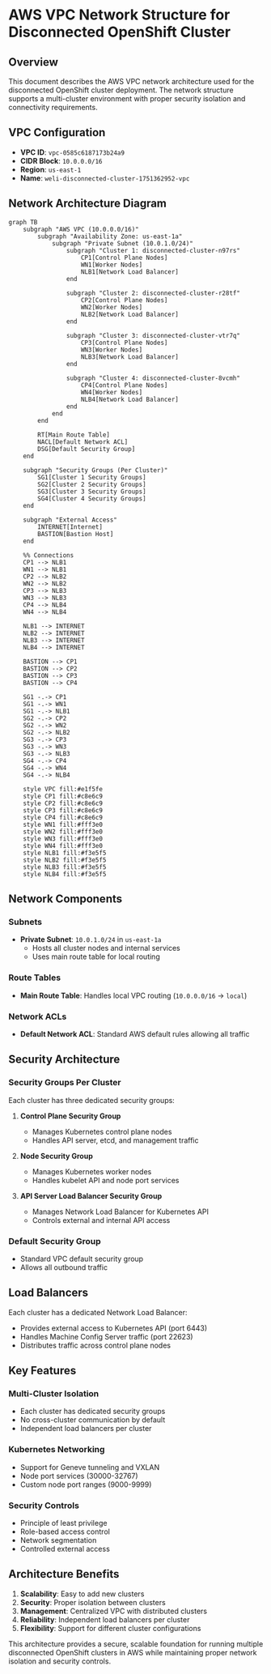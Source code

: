 # AWS VPC Network Structure for Disconnected OpenShift Cluster

## Overview

This document describes the AWS VPC network architecture used for the disconnected OpenShift cluster deployment. The network structure supports a multi-cluster environment with proper security isolation and connectivity requirements.

## VPC Configuration

- **VPC ID**: `vpc-0585c6187173b24a9`
- **CIDR Block**: `10.0.0.0/16`
- **Region**: `us-east-1`
- **Name**: `weli-disconnected-cluster-1751362952-vpc`

## Network Architecture Diagram

```mermaid
graph TB
    subgraph "AWS VPC (10.0.0.0/16)"
        subgraph "Availability Zone: us-east-1a"
            subgraph "Private Subnet (10.0.1.0/24)"
                subgraph "Cluster 1: disconnected-cluster-n97rs"
                    CP1[Control Plane Nodes]
                    WN1[Worker Nodes]
                    NLB1[Network Load Balancer]
                end
                
                subgraph "Cluster 2: disconnected-cluster-r28tf"
                    CP2[Control Plane Nodes]
                    WN2[Worker Nodes]
                    NLB2[Network Load Balancer]
                end
                
                subgraph "Cluster 3: disconnected-cluster-vtr7q"
                    CP3[Control Plane Nodes]
                    WN3[Worker Nodes]
                    NLB3[Network Load Balancer]
                end
                
                subgraph "Cluster 4: disconnected-cluster-8vcmh"
                    CP4[Control Plane Nodes]
                    WN4[Worker Nodes]
                    NLB4[Network Load Balancer]
                end
            end
        end
        
        RT[Main Route Table]
        NACL[Default Network ACL]
        DSG[Default Security Group]
    end
    
    subgraph "Security Groups (Per Cluster)"
        SG1[Cluster 1 Security Groups]
        SG2[Cluster 2 Security Groups]
        SG3[Cluster 3 Security Groups]
        SG4[Cluster 4 Security Groups]
    end
    
    subgraph "External Access"
        INTERNET[Internet]
        BASTION[Bastion Host]
    end
    
    %% Connections
    CP1 --> NLB1
    WN1 --> NLB1
    CP2 --> NLB2
    WN2 --> NLB2
    CP3 --> NLB3
    WN3 --> NLB3
    CP4 --> NLB4
    WN4 --> NLB4
    
    NLB1 --> INTERNET
    NLB2 --> INTERNET
    NLB3 --> INTERNET
    NLB4 --> INTERNET
    
    BASTION --> CP1
    BASTION --> CP2
    BASTION --> CP3
    BASTION --> CP4
    
    SG1 -.-> CP1
    SG1 -.-> WN1
    SG1 -.-> NLB1
    SG2 -.-> CP2
    SG2 -.-> WN2
    SG2 -.-> NLB2
    SG3 -.-> CP3
    SG3 -.-> WN3
    SG3 -.-> NLB3
    SG4 -.-> CP4
    SG4 -.-> WN4
    SG4 -.-> NLB4
    
    style VPC fill:#e1f5fe
    style CP1 fill:#c8e6c9
    style CP2 fill:#c8e6c9
    style CP3 fill:#c8e6c9
    style CP4 fill:#c8e6c9
    style WN1 fill:#fff3e0
    style WN2 fill:#fff3e0
    style WN3 fill:#fff3e0
    style WN4 fill:#fff3e0
    style NLB1 fill:#f3e5f5
    style NLB2 fill:#f3e5f5
    style NLB3 fill:#f3e5f5
    style NLB4 fill:#f3e5f5
```

## Network Components

### Subnets
- **Private Subnet**: `10.0.1.0/24` in `us-east-1a`
  - Hosts all cluster nodes and internal services
  - Uses main route table for local routing

### Route Tables
- **Main Route Table**: Handles local VPC routing (`10.0.0.0/16` → `local`)

### Network ACLs
- **Default Network ACL**: Standard AWS default rules allowing all traffic

## Security Architecture

### Security Groups Per Cluster
Each cluster has three dedicated security groups:

1. **Control Plane Security Group**
   - Manages Kubernetes control plane nodes
   - Handles API server, etcd, and management traffic

2. **Node Security Group**
   - Manages Kubernetes worker nodes
   - Handles kubelet API and node port services

3. **API Server Load Balancer Security Group**
   - Manages Network Load Balancer for Kubernetes API
   - Controls external and internal API access

### Default Security Group
- Standard VPC default security group
- Allows all outbound traffic

## Load Balancers

Each cluster has a dedicated Network Load Balancer:
- Provides external access to Kubernetes API (port 6443)
- Handles Machine Config Server traffic (port 22623)
- Distributes traffic across control plane nodes

## Key Features

### Multi-Cluster Isolation
- Each cluster has dedicated security groups
- No cross-cluster communication by default
- Independent load balancers per cluster

### Kubernetes Networking
- Support for Geneve tunneling and VXLAN
- Node port services (30000-32767)
- Custom node port ranges (9000-9999)

### Security Controls
- Principle of least privilege
- Role-based access control
- Network segmentation
- Controlled external access

## Architecture Benefits

1. **Scalability**: Easy to add new clusters
2. **Security**: Proper isolation between clusters
3. **Management**: Centralized VPC with distributed clusters
4. **Reliability**: Independent load balancers per cluster
5. **Flexibility**: Support for different cluster configurations

This architecture provides a secure, scalable foundation for running multiple disconnected OpenShift clusters in AWS while maintaining proper network isolation and security controls. 